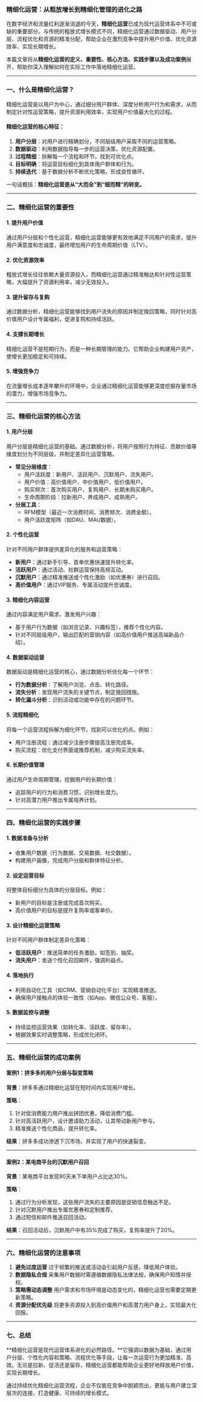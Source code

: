 ### 精细化运营：从粗放增长到精细化管理的进化之路

在数字经济和流量红利逐渐消退的今天，**精细化运营**已成为现代运营体系中不可或缺的重要部分。与传统的粗放式增长模式不同，精细化运营通过数据驱动、用户分层、流程优化和资源的精准分配，帮助企业在激烈竞争中提升用户价值、优化资源效率、实现长期增长。

本篇文章将从**精细化运营的定义、重要性、核心方法、实践步骤以及成功案例**展开，帮助你深入理解如何在实际工作中落地精细化运营。

------

### 一、什么是精细化运营？

精细化运营是以用户为中心，通过细分用户群体、深度分析用户行为和需求，从而制定针对性运营策略，提升资源利用效率，实现用户价值最大化的过程。

#### 精细化运营的核心特征：

1. **用户分层**：对用户进行精确划分，不同层级用户采取不同的运营策略。
2. **数据驱动**：利用数据指导每一步的运营决策，优化资源配置。
3. **过程精细**：拆解每一个流程和环节，找到可优化点。
4. **目标明确**：将运营目标细化到具体用户群体和行为。
5. **持续迭代**：基于数据分析不断优化策略，形成良性循环。

一句话概括：**精细化运营是从“大而全”到“细而精”的转变。**

------

### 二、精细化运营的重要性

#### 1. **提升用户价值**

通过用户分层和个性化运营，精细化运营能够更有效地满足不同用户的需求，提升用户满意度和忠诚度，最终增加用户的生命周期价值（LTV）。

#### 2. **优化资源效率**

粗放式增长往往依赖大量资源投入，而精细化运营通过精准触达和针对性运营策略，大幅提升了资源利用率，减少无效投入。

#### 3. **提升留存与复购**

通过数据分析，精细化运营能够找到用户流失的原因并制定挽回策略，同时针对高价值用户设计专属福利，促进复购和持续活跃。

#### 4. **支撑长期增长**

精细化运营不是短期行为，而是一种长期管理的能力。它帮助企业构建用户资产，使增长更加稳定和可持续。

#### 5. **增强竞争力**

在流量增长成本逐年攀升的环境中，企业通过精细化运营能够更深度挖掘存量市场的潜力，增强市场竞争力。

------

### 三、精细化运营的核心方法

#### 1. **用户分层**

用户分层是精细化运营的基础。通过数据分析，将用户按照行为特征、贡献价值等维度划分为不同层级，并制定差异化运营策略。

- **常见分层维度**：
  - 用户活跃度：新用户、活跃用户、沉默用户、流失用户。
  - 用户价值：高价值用户、中价值用户、低价值用户。
  - 购买频次：首次购买用户、复购用户、长期未购买用户。
  - 生命周期阶段：拉新用户、养成用户、成熟用户。
- **分层工具**：
  - RFM模型（最近一次消费时间、消费频次、消费金额）。
  - 用户活跃度矩阵（如DAU、MAU数据）。

#### 2. **个性化运营**

针对不同用户群体提供差异化的服务和运营策略：

- **新用户**：通过新手引导、首单优惠快速提升转化率。
- **活跃用户**：通过活动、社群运营保持高频互动。
- **沉默用户**：通过精准推送或个性化激励（如优惠券）进行召回。
- **高价值用户**：通过VIP服务、专属活动提升忠诚度。

#### 3. **精细化内容运营**

通过内容满足用户需求、激发用户兴趣：

- 基于用户行为数据（如浏览记录、兴趣标签），推荐个性化内容。
- 针对不同层级用户，输出匹配的营销内容（如高价值用户推送高端新品介绍）。

#### 4. **数据驱动运营**

数据驱动是精细化运营的核心，通过数据分析优化每一个环节：

- **行为数据分析**：了解用户浏览、点击、转化路径。
- **流失分析**：发现用户流失的关键节点，制定挽回措施。
- **转化漏斗分析**：识别活动或功能中存在的问题环节。

#### 5. **流程精细化**

将每一个运营流程拆解为细化环节，找到可以优化的点。例如：

- 用户注册流程：通过减少注册步骤提高注册完成率。
- 购买流程：优化支付界面或推荐机制，减少购买流失率。

#### 6. **长期价值管理**

通过用户生命周期管理，挖掘用户的长期价值：

- 追踪用户的行为和消费习惯，识别增长潜力。
- 针对高潜力用户推出专属培养计划。

------

### 四、精细化运营的实践步骤

#### 1. **数据准备与分析**

- 收集用户数据（行为数据、交易数据、社交数据）。
- 构建用户画像，完成用户分层和群体特征分析。

#### 2. **设定运营目标**

将整体目标细分为具体的分层目标。例如：

- 新用户的目标是注册或完成首次购买。
- 高价值用户的目标是提升复购率或客单价。

#### 3. **设计精细化运营策略**

针对不同用户群体制定差异化策略：

- **低活跃用户**：推送简单的任务激励，如签到、抽奖。
- **流失用户**：发送个性化召回邮件，强调利益点。

#### 4. **落地执行**

- 利用自动化工具（如CRM、营销自动化平台）实现精准推送。
- 确保用户接触点的体验一致性（如App、微信公众号、客服）。

#### 5. **数据监控与调整**

- 持续监控运营效果（如转化率、活跃度、留存率）。
- 根据效果实时调整策略，形成优化闭环。

------

### 五、精细化运营的成功案例

#### 案例1：拼多多的用户分层与裂变策略

**背景**：拼多多通过精细化运营在短时间内实现用户增长。

**策略**：

1. 针对低消费能力用户推出拼团优惠，降低消费门槛。
2. 针对高活跃用户，设计邀请助力活动，让其带动新用户参与。
3. 精准推送个性化商品，提升转化率。

**结果**：拼多多成功渗透下沉市场，并实现了用户的快速裂变。

------

#### 案例2：某电商平台的沉默用户召回

**背景**：某电商平台发现90天未下单用户占比达30%。

**策略**：

1. 通过行为分析发现，这些用户流失的主要原因是促销信息触达不足。
2. 针对沉默用户推出专属优惠券和定制推荐。
3. 通过短信和邮件推送召回活动。

**结果**：召回活动后，沉默用户中有35%完成了购买，复购率提升了20%。

------

### 六、精细化运营的注意事项

1. **避免过度运营** 过于频繁的推送或活动会引起用户反感，降低用户体验。
2. **数据隐私合规** 采集用户数据时需遵循数据隐私法律法规，确保用户知情并授权。
3. **策略需动态调整** 用户需求和市场环境是动态变化的，精细化运营也需要定期更新策略。
4. **资源分配优先级** 将更多资源投入到高价值用户和高潜力用户身上，实现最大化回报。

------

### 七、总结

**精细化运营是现代运营体系进化的必然路径。**它强调以数据为基础，通过用户分层、个性化内容和策略、流程优化等手段，让每一次运营行为更加精准、高效。无论是拉新、促活还是留存，精细化运营都能帮助企业更好地释放用户价值，实现长期增长。

通过持续优化精细化运营流程，企业不仅能在竞争中脱颖而出，更能与用户建立深层次的连接，打造健康、可持续的增长模式。